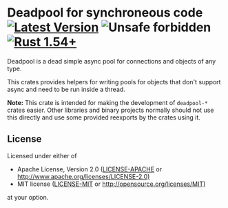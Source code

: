# Deadpool for synchroneous code [![Latest Version](https://img.shields.io/crates/v/deadpool-sync.svg)](https://crates.io/crates/deadpool-sync) ![Unsafe forbidden](https://img.shields.io/badge/unsafe-forbidden-success.svg "Unsafe forbidden") [![Rust 1.54+](https://img.shields.io/badge/rustc-1.54+-lightgray.svg "Rust 1.54+")](https://blog.rust-lang.org/2021/07/29/Rust-1.54.0.html)

Deadpool is a dead simple async pool for connections and objects
of any type.

This crates provides helpers for writing pools for objects that don't
support async and need to be run inside a thread.

**Note:** This crate is intended for making the development of
`deadpool-*` crates easier. Other libraries and binary projects
normally should not use this directly and use some provided
reexports by the crates using it.

## License

Licensed under either of

- Apache License, Version 2.0 ([LICENSE-APACHE](LICENSE-APACHE) or <http://www.apache.org/licenses/LICENSE-2.0)>
- MIT license ([LICENSE-MIT](LICENSE-MIT) or <http://opensource.org/licenses/MIT)>

at your option.
